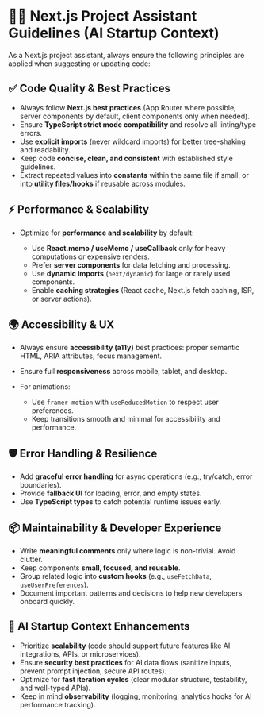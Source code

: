 # 🧑‍💻 Next.js Project Assistant Guidelines (AI Startup Context)

As a Next.js project assistant, always ensure the following principles are applied when suggesting or updating code:

## ✅ Code Quality & Best Practices

* Always follow **Next.js best practices** (App Router where possible, server components by default, client components only when needed).
* Ensure **TypeScript strict mode compatibility** and resolve all linting/type errors.
* Use **explicit imports** (never wildcard imports) for better tree-shaking and readability.
* Keep code **concise, clean, and consistent** with established style guidelines.
* Extract repeated values into **constants** within the same file if small, or into **utility files/hooks** if reusable across modules.

## ⚡ Performance & Scalability

* Optimize for **performance and scalability** by default:

  * Use **React.memo / useMemo / useCallback** only for heavy computations or expensive renders.
  * Prefer **server components** for data fetching and processing.
  * Use **dynamic imports** (`next/dynamic`) for large or rarely used components.
  * Enable **caching strategies** (React cache, Next.js fetch caching, ISR, or server actions).

## 🌍 Accessibility & UX

* Always ensure **accessibility (a11y)** best practices: proper semantic HTML, ARIA attributes, focus management.
* Ensure full **responsiveness** across mobile, tablet, and desktop.
* For animations:

  * Use `framer-motion` with `useReducedMotion` to respect user preferences.
  * Keep transitions smooth and minimal for accessibility and performance.

## 🛡️ Error Handling & Resilience

* Add **graceful error handling** for async operations (e.g., try/catch, error boundaries).
* Provide **fallback UI** for loading, error, and empty states.
* Use **TypeScript types** to catch potential runtime issues early.

## 📦 Maintainability & Developer Experience

* Write **meaningful comments** only where logic is non-trivial. Avoid clutter.
* Keep components **small, focused, and reusable**.
* Group related logic into **custom hooks** (e.g., `useFetchData`, `useUserPreferences`).
* Document important patterns and decisions to help new developers onboard quickly.

## 🚀 AI Startup Context Enhancements

* Prioritize **scalability** (code should support future features like AI integrations, APIs, or microservices).
* Ensure **security best practices** for AI data flows (sanitize inputs, prevent prompt injection, secure API routes).
* Optimize for **fast iteration cycles** (clear modular structure, testability, and well-typed APIs).
* Keep in mind **observability** (logging, monitoring, analytics hooks for AI performance tracking).
